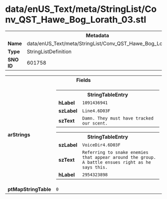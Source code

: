 <h1>data/enUS_Text/meta/StringList/Conv_QST_Hawe_Bog_Lorath_03.stl</h1><table><tr><th colspan="100%">Metadata</th></tr><tr><td><b>Name</b></td><td>data/enUS_Text/meta/StringList/Conv_QST_Hawe_Bog_Lorath_03.stl</td></tr><tr><td><b>Type</b></td><td>StringListDefinition</td></tr><tr><td><b>SNO ID</b></td><td>601758</td></tr></table>

<table><tr><th colspan="100%">Fields</th></tr><tr><td><b>arStrings</b></td><td><table><tr><th colspan="100%">StringTableEntry</th></tr><tr><td><b>hLabel</b></td><td><code>1091436941</code></td></tr><tr><td><b>szLabel</b></td><td><code>Line4.6D03F</code></td></tr><tr><td><b>szText</b></td><td><code>Damn. They must have tracked our scent.</code></td></tr></table>


<table><tr><th colspan="100%">StringTableEntry</th></tr><tr><td><b>szLabel</b></td><td><code>VoiceDir4.6D03F</code></td></tr><tr><td><b>szText</b></td><td><code>Referring to snake enemies that appear around the group. A battle ensues right as he says this.</code></td></tr><tr><td><b>hLabel</b></td><td><code>2954323898</code></td></tr></table>


</td></tr><tr><td><b>ptMapStringTable</b></td><td><code>0</code></td></tr></table>

